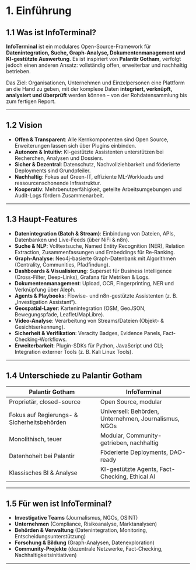 # 1. Einführung

## 1.1 Was ist InfoTerminal?

**InfoTerminal** ist ein modulares Open-Source-Framework für **Datenintegration, Suche, Graph-Analyse, Dokumentenmanagement und KI-gestützte Auswertung**.
Es ist inspiriert von **Palantir Gotham**, verfolgt jedoch einen anderen Ansatz: vollständig offen, erweiterbar und nachhaltig betrieben.

Das Ziel:
Organisationen, Unternehmen und Einzelpersonen eine Plattform an die Hand zu geben, mit der komplexe Daten **integriert, verknüpft, analysiert und überprüft** werden können – von der Rohdatensammlung bis zum fertigen Report.

---

## 1.2 Vision

- **Offen & Transparent**: Alle Kernkomponenten sind Open Source, Erweiterungen lassen sich über Plugins einbinden.
- **Autonom & Intuitiv**: KI-gestützte Assistenten unterstützen bei Recherchen, Analysen und Dossiers.
- **Sicher & Dezentral**: Datenschutz, Nachvollziehbarkeit und föderierte Deployments sind Grundpfeiler.
- **Nachhaltig**: Fokus auf Green-IT, effiziente ML-Workloads und ressourcenschonende Infrastruktur.
- **Kooperativ**: Mehrbenutzerfähigkeit, geteilte Arbeitsumgebungen und Audit-Logs fördern Zusammenarbeit.

---

## 1.3 Haupt-Features

- **Datenintegration (Batch & Stream)**: Einbindung von Dateien, APIs, Datenbanken und Live-Feeds (über NiFi & n8n).
- **Suche & NLP**: Volltextsuche, Named Entity Recognition (NER), Relation Extraction, Zusammenfassungen und Embeddings für Re-Ranking.
- **Graph-Analyse**: Neo4j-basierte Graph-Datenbank mit Algorithmen (Centrality, Communities, Pfadfindung).
- **Dashboards & Visualisierung**: Superset für Business Intelligence (Cross-Filter, Deep-Links), Grafana für Metriken & Logs.
- **Dokumentenmanagement**: Upload, OCR, Fingerprinting, NER und Verknüpfung über Aleph.
- **Agents & Playbooks**: Flowise- und n8n-gestützte Assistenten (z. B. „Investigation Assistant“).
- **Geospatial-Layer**: Kartenintegration (OSM, GeoJSON, Bewegungspfade, Leaflet/MapLibre).
- **Video-Analyse**: Verarbeitung von Streams/Dateien (Objekt- & Gesichtserkennung).
- **Sicherheit & Verifikation**: Veracity Badges, Evidence Panels, Fact-Checking-Workflows.
- **Erweiterbarkeit**: Plugin-SDKs für Python, JavaScript und CLI; Integration externer Tools (z. B. Kali Linux Tools).

---

## 1.4 Unterschiede zu Palantir Gotham

| Palantir Gotham                             | InfoTerminal                                          |
| ------------------------------------------- | ----------------------------------------------------- |
| Proprietär, closed-source                   | Open Source, modular                                  |
| Fokus auf Regierungs- & Sicherheitsbehörden | Universell: Behörden, Unternehmen, Journalismus, NGOs |
| Monolithisch, teuer                         | Modular, Community-getrieben, nachhaltig              |
| Datenhoheit bei Palantir                    | Föderierte Deployments, DAO-ready                     |
| Klassisches BI & Analyse                    | KI-gestützte Agents, Fact-Checking, Ethical AI        |

---

## 1.5 Für wen ist InfoTerminal?

- **Investigative Teams** (Journalismus, NGOs, OSINT)
- **Unternehmen** (Compliance, Risikoanalyse, Marktanalysen)
- **Behörden & Verwaltung** (Datenintegration, Monitoring, Entscheidungsunterstützung)
- **Forschung & Bildung** (Graph-Analysen, Datenexploration)
- **Community-Projekte** (dezentrale Netzwerke, Fact-Checking, Nachhaltigkeitsinitiativen)

---
